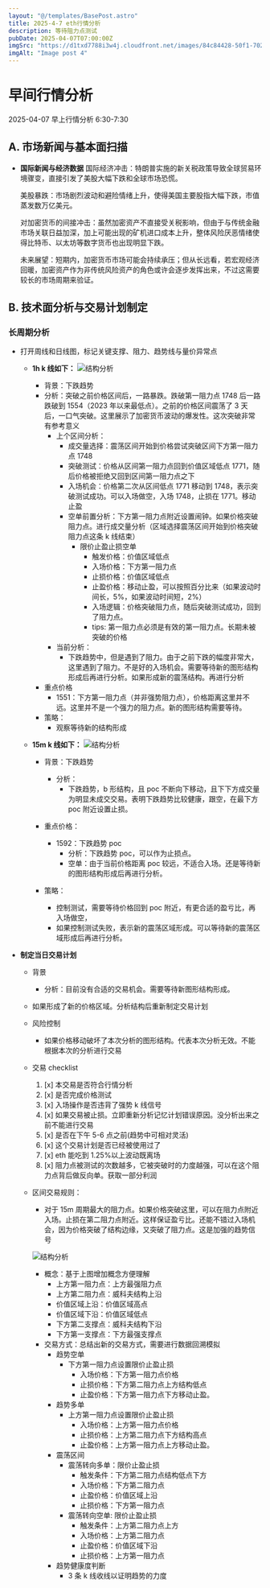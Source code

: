 ```yaml
---
layout: "@/templates/BasePost.astro"
title: 2025-4-7 eth行情分析
description: 等待阻力点测试
pubDate: 2025-04-07T07:00:00Z
imgSrc: "https://d1txd7788i3w4j.cloudfront.net/images/84c84428-50f1-7025-b778-548a97e9da87/2025-04-06/1743982237237-eth-15m.jpg"
imgAlt: "Image post 4"
---
```


# 早间行情分析

2025-04-07 早上行情分析 6:30-7:30

## A. 市场新闻与基本面扫描

- **国际新闻与经济数据**
  国际经济冲击：特朗普实施的新关税政策导致全球贸易环境骤变，直接引发了美股大幅下跌和全球市场恐慌。

  美股暴跌：市场剧烈波动和避险情绪上升，使得美国主要股指大幅下跌，市值蒸发数万亿美元。

  对加密货币的间接冲击：虽然加密资产不直接受关税影响，但由于与传统金融市场关联日益加深，加上可能出现的矿机进口成本上升，整体风险厌恶情绪使得比特币、以太坊等数字货币也出现明显下跌。

  未来展望：短期内，加密货币市场可能会持续承压；但从长远看，若宏观经济回暖，加密资产作为非传统风险资产的角色或许会逐步发挥出来，不过这需要较长的市场周期来验证。

## B. 技术面分析与交易计划制定

### 长周期分析

- 打开周线和日线图，标记关键支撑、阻力、趋势线与量价异常点

  - **1h k 线如下：**
    ![结构分析](https://d1txd7788i3w4j.cloudfront.net/images/84c84428-50f1-7025-b778-548a97e9da87/2025-04-06/1743982235632-eth-1h.jpg)

    - 背景：下跌趋势
    - 分析：突破之前价格区间后，一路暴跌。跌破第一阻力点 1748 后一路跌破到 1554（2023 年以来最低点）。之前的价格区间震荡了 3 天后，一口气突破。这里展示了加密货币波动的爆发性。这次突破非常有参考意义
      - 上个区间分析：
        - 成交量选择：震荡区间开始到价格尝试突破区间下方第一阻力点 1748
        - 突破测试：价格从区间第一阻力点回到价值区域低点 1771，随后价格被拒绝又回到区间第一阻力点之下
        - 入场机会：价格第二次从区间低点 1771 移动到 1748，表示突破测试成功。可以入场做空，入场 1748，止损在 1771。移动止盈
        - 空单前置分析：下方第一阻力点附近设置闹钟。如果价格突破阻力点。进行成交量分析（区域选择震荡区间开始到价格突破阻力点这条 k 线结束）
          - 限价止盈止损空单
            - 触发价格：价值区域低点
            - 入场价格：下方第一阻力点
            - 止损价格：价值区域低点
            - 止盈价格：移动止盈，可以按照百分比来（如果波动时间长，5%，如果波动时间短，2%）
            - 入场逻辑：价格突破阻力点，随后突破测试成功，回到了阻力点。
            - tips: 第一阻力点必须是有效的第一阻力点。长期未被突破的价格
      - 当前分析：
        - 下跌趋势中，但是遇到了阻力。由于之前下跌的幅度非常大，这里遇到了阻力。不是好的入场机会。需要等待新的图形结构形成后再进行分析。如果形成新的震荡结构。再进行分析
    - 重点价格
      - 1551：下方第一阻力点（并非强势阻力点），价格距离这里并不远。这里并不是一个强力的阻力点。新的图形结构需要等待。
    - 策略：
      - 观察等待新的结构形成

  - **15m k 线如下：**
    ![结构分析](https://d1txd7788i3w4j.cloudfront.net/images/84c84428-50f1-7025-b778-548a97e9da87/2025-04-06/1743982237237-eth-15m.jpg)

    - 背景：下跌趋势
      - 分析：
        - 下跌趋势，b 形结构，且 poc 不断向下移动，且下下方成交量为明显未成交交易。表明下跌趋势比较健康，跟空，在最下方 poc 附近设置止损。
    - 重点价格：

      - 1592：下跌趋势 poc
        - 分析：下跌趋势 poc，可以作为止损点。
        - 空单：由于当前价格距离 poc 较远，不适合入场。还是等待新的图形结构形成后再进行分析。

    - 策略：
      - 控制测试，需要等待价格回到 poc 附近，有更合适的盈亏比，再入场做空，
      - 如果控制测试失败，表示新的震荡区域形成。可以等待新的震荡区域形成后再进行分析。

- **制定当日交易计划**

  - 背景

    - 分析：目前没有合适的交易机会。需要等待新图形结构形成。

  - 如果形成了新的价格区域。分析结构后重新制定交易计划

  - 风险控制
    - 如果价格移动破坏了本次分析的图形结构。代表本次分析无效。不能根据本次的分析进行交易
  - 交易 checklist

    1. [x] 本交易是否符合行情分析
    2. [x] 是否完成价格测试
    3. [x] 入场操作是否违背了强势 k 线信号
    4. [x] 如果交易被止损。立即重新分析记忆计划错误原因。没分析出来之前不能进行交易
    5. [x] 是否在下午 5-6 点之前(趋势中可相对灵活)
    6. [x] 这个交易计划是否已经被使用过了
    7. [x] eth 能吃到 1.25%以上波动既离场
    8. [x] 阻力点被测试的次数越多，它被突破时的力度越强，可以在这个阻力点背后做反向单。获取一部分利润

  - 区间交易规则：

    - 对于 15m 周期最大的阻力点。如果价格突破这里，可以在阻力点附近入场。止损在第二阻力点附近。这样保证盈亏比。还能不错过入场机会，因为价格突破了结构边缘，又突破了阻力点。这是加强的趋势信号

    ![结构分析](https://d1txd7788i3w4j.cloudfront.net/images/84c84428-50f1-7025-b778-548a97e9da87/2025-03-28/1743167232237-tradingview15m.jpg)

    - 概念：基于上图增加概念方便理解
      - 上方第一阻力点：上方最强阻力点
      - 上方第二阻力点：威科夫结构上沿
      - 价值区域上沿：价值区域高点
      - 价值区域下沿：价值区域低点
      - 下方第二支撑点：威科夫结构下沿
      - 下方第一支撑点：下方最强支撑点
    - 交易方式：总结出新的交易方式，需要进行数据回溯模拟
      - 趋势空单
        - 下方第一阻力点设置限价止盈止损
          - 入场价格：下方第一阻力点价格
          - 止损价格：下方第二阻力点上方结构低点
          - 止盈价格：下方第一阻力点下方移动止盈。
      - 趋势多单
        - 上方第一阻力点设置限价止盈止损
          - 入场价格：上方第一阻力点价格
          - 止损价格：上方第二阻力点下方结构高点
          - 止盈价格：上方第一阻力点上方移动止盈。
      - 震荡区间
        - 震荡转向多单：限价止盈止损
          - 触发条件：下方第二阻力点结构低点下方
          - 入场价格：下方第二阻力点
          - 止盈价格：价值区域上沿
          - 止损价格：下方第一阻力点
        - 震荡转向空单: 限价止盈止损
          - 触发条件：上方第二阻力点上方
          - 入场价格：上方第二阻力点
          - 止盈价格：价值区域下沿
          - 止损价格：上方第一阻力点
      - 趋势健康度判断
        - 3 条 k 线收线以证明趋势的力度
